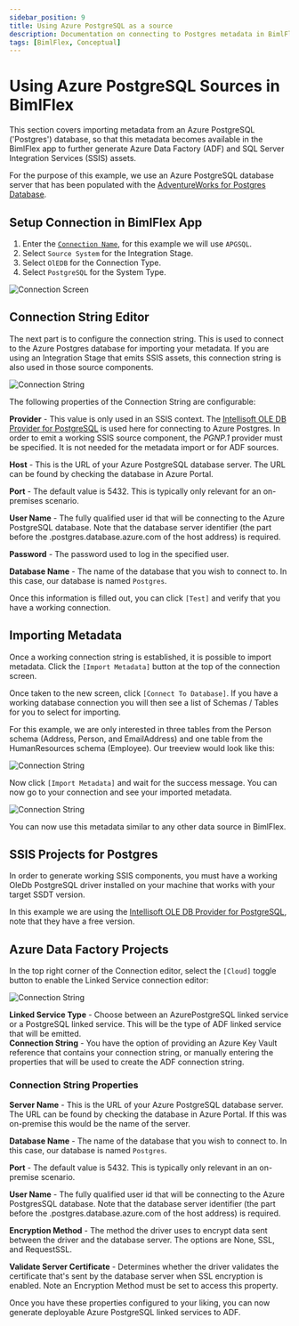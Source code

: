 ```yaml
---
sidebar_position: 9
title: Using Azure PostgreSQL as a source
description: Documentation on connecting to Postgres metadata in BimlFlex
tags: [BimlFlex, Conceptual]
---
```


# Using Azure PostgreSQL Sources in BimlFlex

This section covers importing metadata from an Azure PostgreSQL ('Postgres') database, so that this metadata becomes available in the BimlFlex app to further generate Azure Data Factory (ADF) and SQL Server Integration Services (SSIS) assets.

For the purpose of this example, we use an Azure PostgreSQL database server that has been populated with the [AdventureWorks for Postgres Database](https://github.com/lorint/AdventureWorks-for-Postgres).

## Setup Connection in BimlFlex App

1. Enter the [`Connection Name`](../metadata-editors/connection-editor), for this example we will use `APGSQL`.
2. Select `Source System` for the Integration Stage.
3. Select `OlEDB` for the Connection Type.
4. Select `PostgreSQL` for the System Type.

![Connection Screen](/img/bimlflex/connection.png)

## Connection String Editor

The next part is to configure the connection string. This is used to connect to the Azure Postgres database for importing your metadata. If you are using an Integration Stage that emits SSIS assets, this connection string is also used in those source components.

![Connection String](/img/bimlflex/connectionstring.png)

The following properties of the Connection String are configurable:

**Provider** - This value is only used in an SSIS context. The [Intellisoft OLE DB Provider for PostgreSQL](https://www.pgoledb.com/index.php/component/filecabinet/?Itemid=111) is used here for connecting to Azure Postgres. In order to emit a working SSIS source component, the *PGNP.1* provider must be specified. It is not needed for the metadata import or for ADF sources.

**Host** - This is the URL of your Azure PostgreSQL database server. The URL can be found by checking the database in Azure Portal.

**Port** - The default value is 5432. This is typically only relevant for an on-premises scenario.

**User Name** - The fully qualified user id that will be connecting to the Azure PostgreSQL database. Note that the database server identifier (the part before the .postgres.database.azure.com of the host address) is required.

**Password** - The password used to log in the specified user.

**Database Name** - The name of the database that you wish to connect to. In this case, our database is named `Postgres`.

Once this information is filled out, you can click `[Test]` and verify that you have a working connection.

## Importing Metadata

Once a working connection string is established, it is possible to import metadata. Click the `[Import Metadata]` button at the top of the connection screen.

Once taken to the new screen, click `[Connect To Database]`. If you have a working database connection you will then see a list of Schemas / Tables for you to select for importing.

For this example, we are only interested in three tables from the Person schema (Address, Person, and EmailAddress) and one table from the HumanResources schema (Employee). Our treeview would look like this:

![Connection String](/img/bimlflex/metadata-import.png)

Now click `[Import Metadata]` and wait for the success message. You can now go to your connection and see your imported metadata.

![Connection String](/img/bimlflex/oledb-example.png)
 
You can now use this metadata similar to any other data source in BimlFlex.

## SSIS Projects for Postgres

 In order to generate working SSIS components, you must have a working OleDb PostgreSQL driver installed on your machine that works with your target SSDT version.

In this example we are using the [Intellisoft OLE DB Provider for PostgreSQL](https://www.pgoledb.com/index.php/component/filecabinet/?Itemid=111), note that they have a free version.

## Azure Data Factory Projects

 In the top right corner of the Connection editor, select the `[Cloud]` toggle button to enable the Linked Service connection editor:  

![Connection String](/img/bimlflex/ADF-projects.png)

**Linked Service Type** - Choose between an AzurePostgreSQL linked service or a PostgreSQL linked service. This will be the type of ADF linked service that will be emitted.  
**Connection String** - You have the option of providing an Azure Key Vault reference that contains your connection string, or manually entering the properties that will be used to create the ADF connection string.

### Connection String Properties

**Server Name** - This is the URL of your Azure PostgreSQL database server. The URL can be found by checking the database in Azure Portal. If this was on-premise this would be the name of the server.

**Database Name** - The name of the database that you wish to connect to. In this case, our database is named `Postgres`.

**Port** - The default value is 5432. This is typically only relevant in an on-premise scenario.

**User Name** - The fully qualified user id that will be connecting to the Azure PostgresSQL database. Note that the database server identifier (the part before the .postgres.database.azure.com of the host address) is required.

**Encryption Method** - The method the driver uses to encrypt data sent between the driver and the database server. The options are None, SSL, and RequestSSL.

**Validate Server Certificate** - Determines whether the driver validates the certificate that's sent by the database server when SSL encryption is enabled. Note an Encryption Method must be set to access this property.

Once you have these properties configured to your liking, you can now generate deployable Azure PostgreSQL linked services to ADF.